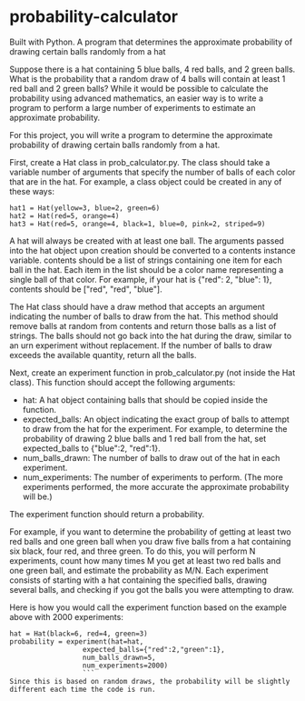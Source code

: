 # probability-calculator
Built with Python. A program that determines the approximate probability of drawing certain balls randomly from a hat

Suppose there is a hat containing 5 blue balls, 4 red balls, and 2 green balls. What is the probability that a random draw of 4 balls will contain at least 1 red ball and 2 green balls? While it would be possible to calculate the probability using advanced mathematics, an easier way is to write a program to perform a large number of experiments to estimate an approximate probability.

For this project, you will write a program to determine the approximate probability of drawing certain balls randomly from a hat.

First, create a Hat class in prob_calculator.py. The class should take a variable number of arguments that specify the number of balls of each color that are in the hat. For example, a class object could be created in any of these ways:

```
hat1 = Hat(yellow=3, blue=2, green=6)
hat2 = Hat(red=5, orange=4)
hat3 = Hat(red=5, orange=4, black=1, blue=0, pink=2, striped=9)
```

A hat will always be created with at least one ball. The arguments passed into the hat object upon creation should be converted to a contents instance variable. contents should be a list of strings containing one item for each ball in the hat. Each item in the list should be a color name representing a single ball of that color. For example, if your hat is {"red": 2, "blue": 1}, contents should be ["red", "red", "blue"].

The Hat class should have a draw method that accepts an argument indicating the number of balls to draw from the hat. This method should remove balls at random from contents and return those balls as a list of strings. The balls should not go back into the hat during the draw, similar to an urn experiment without replacement. If the number of balls to draw exceeds the available quantity, return all the balls.

Next, create an experiment function in prob_calculator.py (not inside the Hat class). This function should accept the following arguments:

- hat: A hat object containing balls that should be copied inside the function.
- expected_balls: An object indicating the exact group of balls to attempt to draw from the hat for the experiment. For example, to determine the probability of drawing 2 blue balls and 1 red ball from the hat, set expected_balls to {"blue":2, "red":1}.
- num_balls_drawn: The number of balls to draw out of the hat in each experiment.
- num_experiments: The number of experiments to perform. (The more experiments performed, the more accurate the approximate probability will be.)

The experiment function should return a probability.

For example, if you want to determine the probability of getting at least two red balls and one green ball when you draw five balls from a hat containing six black, four red, and three green. To do this, you will perform N experiments, count how many times M you get at least two red balls and one green ball, and estimate the probability as M/N. Each experiment consists of starting with a hat containing the specified balls, drawing several balls, and checking if you got the balls you were attempting to draw.

Here is how you would call the experiment function based on the example above with 2000 experiments:

```
hat = Hat(black=6, red=4, green=3)
probability = experiment(hat=hat,
                  expected_balls={"red":2,"green":1},
                  num_balls_drawn=5,
                  num_experiments=2000)
                  ```
Since this is based on random draws, the probability will be slightly different each time the code is run.

